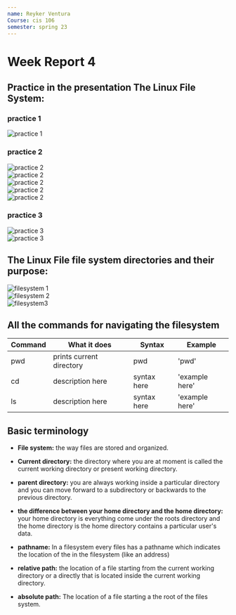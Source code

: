 ```yaml
---
name: Reyker Ventura
Course: cis 106
semester: spring 23
---
```


# Week Report 4

## Practice in the presentation The Linux File System:
### practice 1
![practice 1](wr4-p1.png)<br>

### practice 2
![practice 2](wr4-p2.png)<br>
![practice 2](wr4-p2.2.png)<br>
![practice 2](wr4-p2.3.png)<br>
![practice 2](wr4-p2.4.png)<br>
![practice 2](wr4-p2.5.png)<br>

### practice 3
![practice 3](wr4-p3.png)<br>
![practice 3](wr4-p3.1.png)<br>
## The Linux File file system directories and their purpose: 

![filesystem 1](fs1.1.png)<br>
![filesystem 2](fs1.2.png)<br>
![filesystem3](fs1.3.png)<br>
## All the commands for navigating the filesystem 



| Command | What it does             | Syntax      | Example        |
| ------- | ------------------------ | ----------- | -------------- |
| pwd     | prints current directory | pwd         | 'pwd'          |
| cd      | description here         | syntax here | 'example here' |
| ls      | description here         | syntax here | 'example here' |

## Basic terminology 
* **File system:** the  way files are stored and organized.
  
* **Current directory:** the directory where you are at moment is called the current working directory or present working directory.
  
* **parent directory:** you are always working inside a particular directory and you can move forward to a subdirectory or backwards to the previous directory.
  
* **the difference between your home directory and the home directory:** your home directory is everything come under the roots directory and the home directory is the home directory contains a particular user's data.
  
* **pathname:** In a filesystem every files has a pathname which indicates the location of the in the filesystem (like an address)
  
* **relative path:**  the location of a file starting from the current working directory or a directly that is located inside the current working directory.
  
* **absolute path:** The location of a file starting a the root of the files system.